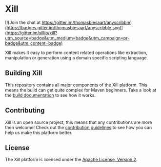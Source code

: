 Xill
====
[![Join the chat at https://gitter.im/thomasbiesaart/anyscribble](https://badges.gitter.im/thomasbiesaart/anyscribble.svg)](https://gitter.im/xillio/xill?utm_source=badge&utm_medium=badge&utm_campaign=pr-badge&utm_content=badge)

Xill makes it easy to perform content related operations like extraction,
manipulation or generation using a domain specific scripting language.

Building Xill
-------------
This repository contains all major components of the Xill platform. This
means the build can get quite complex for Maven beginners.
Take a look at the [build documentation](BUILD.md) to see how it works.

Contributing
------------
Xill is an open source project, this means that any contributions are
more then welcome! Check out the [contribution guidelines](CONTRIBUTING.md)
to see how you can help us make this platform better.

License
-------
The Xill platform is licensed under the [Apache License, Version 2](LICENSE).
